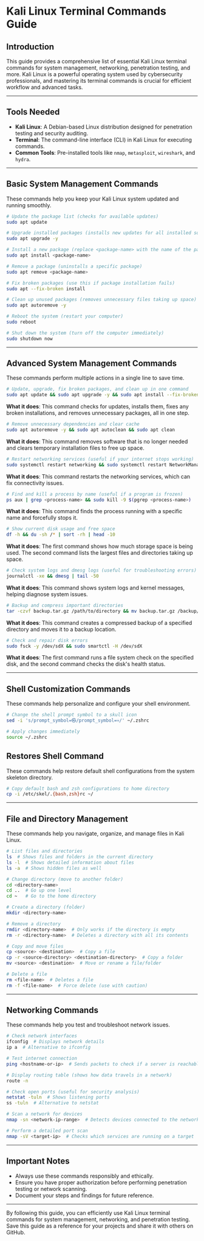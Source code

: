 # Kali Linux Terminal Commands Guide

## Introduction
This guide provides a comprehensive list of essential Kali Linux terminal commands for system management, networking, penetration testing, and more. Kali Linux is a powerful operating system used by cybersecurity professionals, and mastering its terminal commands is crucial for efficient workflow and advanced tasks.

---

## Tools Needed
- **Kali Linux**: A Debian-based Linux distribution designed for penetration testing and security auditing.
- **Terminal**: The command-line interface (CLI) in Kali Linux for executing commands.
- **Common Tools**: Pre-installed tools like `nmap`, `metasploit`, `wireshark`, and `hydra`.

---

## Basic System Management Commands
These commands help you keep your Kali Linux system updated and running smoothly.

```bash
# Update the package list (checks for available updates)
sudo apt update

# Upgrade installed packages (installs new updates for all installed software)
sudo apt upgrade -y

# Install a new package (replace <package-name> with the name of the package you want)
sudo apt install <package-name>

# Remove a package (uninstalls a specific package)
sudo apt remove <package-name>

# Fix broken packages (use this if package installation fails)
sudo apt --fix-broken install

# Clean up unused packages (removes unnecessary files taking up space)
sudo apt autoremove -y

# Reboot the system (restart your computer)
sudo reboot

# Shut down the system (turn off the computer immediately)
sudo shutdown now
```

---

## Advanced System Management Commands
These commands perform multiple actions in a single line to save time.

```bash
# Update, upgrade, fix broken packages, and clean up in one command
sudo apt update && sudo apt upgrade -y && sudo apt install --fix-broken -y && sudo apt autoremove -y
```
**What it does**: This command checks for updates, installs them, fixes any broken installations, and removes unnecessary packages, all in one step.

```bash
# Remove unnecessary dependencies and clear cache
sudo apt autoremove -y && sudo apt autoclean && sudo apt clean
```
**What it does**: This command removes software that is no longer needed and clears temporary installation files to free up space.

```bash
# Restart networking services (useful if your internet stops working)
sudo systemctl restart networking && sudo systemctl restart NetworkManager
```
**What it does**: This command restarts the networking services, which can fix connectivity issues.

```bash
# Find and kill a process by name (useful if a program is frozen)
ps aux | grep <process-name> && sudo kill -9 $(pgrep <process-name>)
```
**What it does**: This command finds the process running with a specific name and forcefully stops it.

```bash
# Show current disk usage and free space
df -h && du -sh /* | sort -rh | head -10
```
**What it does**: The first command shows how much storage space is being used. The second command lists the largest files and directories taking up space.

```bash
# Check system logs and dmesg logs (useful for troubleshooting errors)
journalctl -xe && dmesg | tail -50
```
**What it does**: This command shows system logs and kernel messages, helping diagnose system issues.

```bash
# Backup and compress important directories
tar -czvf backup.tar.gz /path/to/directory && mv backup.tar.gz /backup/location/
```
**What it does**: This command creates a compressed backup of a specified directory and moves it to a backup location.

```bash
# Check and repair disk errors
sudo fsck -y /dev/sdX && sudo smartctl -H /dev/sdX
```
**What it does**: The first command runs a file system check on the specified disk, and the second command checks the disk's health status.

---

## Shell Customization Commands
These commands help personalize and configure your shell environment.

```bash
# Change the shell prompt symbol to a skull icon
sed -i 's/prompt_symbol=㉿/prompt_symbol=💀/' ~/.zshrc

# Apply changes immediately
source ~/.zshrc
```

## Restores Shell Command
These commands help restore default shell configurations from the system skeleton directory.

```bash
# Copy default bash and zsh configurations to home directory
cp -i /etc/skel/.{bash,zsh}rc ~/
```

---

## File and Directory Management
These commands help you navigate, organize, and manage files in Kali Linux.

```bash
# List files and directories
ls  # Shows files and folders in the current directory
ls -l  # Shows detailed information about files
ls -a  # Shows hidden files as well

# Change directory (move to another folder)
cd <directory-name>
cd ..  # Go up one level
cd ~   # Go to the home directory

# Create a directory (folder)
mkdir <directory-name>

# Remove a directory
rmdir <directory-name>  # Only works if the directory is empty
rm -r <directory-name>  # Deletes a directory with all its contents

# Copy and move files
cp <source> <destination>  # Copy a file
cp -r <source-directory> <destination-directory>  # Copy a folder
mv <source> <destination>  # Move or rename a file/folder

# Delete a file
rm <file-name>  # Deletes a file
rm -f <file-name>  # Force delete (use with caution)
```

---

## Networking Commands
These commands help you test and troubleshoot network issues.

```bash
# Check network interfaces
ifconfig  # Displays network details
ip a  # Alternative to ifconfig

# Test internet connection
ping <hostname-or-ip>  # Sends packets to check if a server is reachable

# Display routing table (shows how data travels in a network)
route -n

# Check open ports (useful for security analysis)
netstat -tuln  # Shows listening ports
ss -tuln  # Alternative to netstat

# Scan a network for devices
nmap -sn <network-ip-range>  # Detects devices connected to the network

# Perform a detailed port scan
nmap -sV <target-ip>  # Checks which services are running on a target
```

---

## Important Notes
- Always use these commands responsibly and ethically.
- Ensure you have proper authorization before performing penetration testing or network scanning.
- Document your steps and findings for future reference.

---

By following this guide, you can efficiently use Kali Linux terminal commands for system management, networking, and penetration testing. Save this guide as a reference for your projects and share it with others on GitHub.

